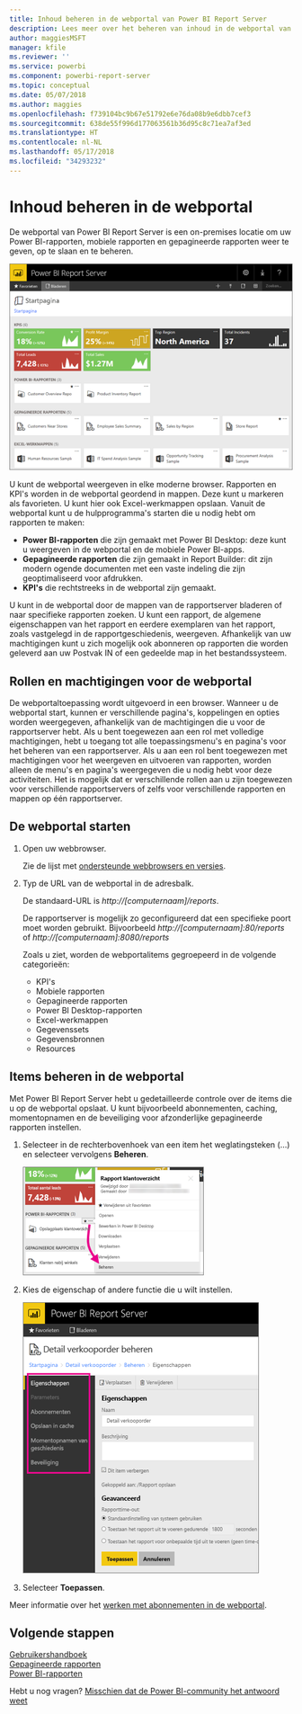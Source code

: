 ```yaml
---
title: Inhoud beheren in de webportal van Power BI Report Server
description: Lees meer over het beheren van inhoud in de webportal van Power BI Report Server.
author: maggiesMSFT
manager: kfile
ms.reviewer: ''
ms.service: powerbi
ms.component: powerbi-report-server
ms.topic: conceptual
ms.date: 05/07/2018
ms.author: maggies
ms.openlocfilehash: f739104bc9b67e51792e6e76da08b9e6dbb7cef3
ms.sourcegitcommit: 638de55f996d177063561b36d95c8c71ea7af3ed
ms.translationtype: HT
ms.contentlocale: nl-NL
ms.lasthandoff: 05/17/2018
ms.locfileid: "34293232"
---
```

# <a name="manage-content-in-the-web-portal"></a>Inhoud beheren in de webportal 
De webportal van Power BI Report Server is een on-premises locatie om uw Power BI-rapporten, mobiele rapporten en gepagineerde rapporten weer te geven, op te slaan en te beheren.

![Webportal van Report Server](media/getting-around/report-server-web-portal.png)

U kunt de webportal weergeven in elke moderne browser. Rapporten en KPI's worden in de webportal geordend in mappen. Deze kunt u markeren als favorieten. U kunt hier ook Excel-werkmappen opslaan. Vanuit de webportal kunt u de hulpprogramma's starten die u nodig hebt om rapporten te maken:

* **Power BI-rapporten** die zijn gemaakt met Power BI Desktop: deze kunt u weergeven in de webportal en de mobiele Power BI-apps.
* **Gepagineerde rapporten** die zijn gemaakt in Report Builder: dit zijn modern ogende documenten met een vaste indeling die zijn geoptimaliseerd voor afdrukken.
* **KPI's** die rechtstreeks in de webportal zijn gemaakt.

U kunt in de webportal door de mappen van de rapportserver bladeren of naar specifieke rapporten zoeken. U kunt een rapport, de algemene eigenschappen van het rapport en eerdere exemplaren van het rapport, zoals vastgelegd in de rapportgeschiedenis, weergeven. Afhankelijk van uw machtigingen kunt u zich mogelijk ook abonneren op rapporten die worden geleverd aan uw Postvak IN of een gedeelde map in het bestandssysteem.

## <a name="web-portal-roles-and-permissions"></a>Rollen en machtigingen voor de webportal
De webportaltoepassing wordt uitgevoerd in een browser. Wanneer u de webportal start, kunnen er verschillende pagina's, koppelingen en opties worden weergegeven, afhankelijk van de machtigingen die u voor de rapportserver hebt. Als u bent toegewezen aan een rol met volledige machtigingen, hebt u toegang tot alle toepassingsmenu's en pagina's voor het beheren van een rapportserver. Als u aan een rol bent toegewezen met machtigingen voor het weergeven en uitvoeren van rapporten, worden alleen de menu's en pagina's weergegeven die u nodig hebt voor deze activiteiten. Het is mogelijk dat er verschillende rollen aan u zijn toegewezen voor verschillende rapportservers of zelfs voor verschillende rapporten en mappen op één rapportserver.

## <a name="start-the-web-portal"></a>De webportal starten
1. Open uw webbrowser.
   
    Zie de lijst met [ondersteunde webbrowsers en versies](browser-support.md).
2. Typ de URL van de webportal in de adresbalk.
   
    De standaard-URL is *http://[computernaam]/reports*.
   
    De rapportserver is mogelijk zo geconfigureerd dat een specifieke poort moet worden gebruikt. Bijvoorbeeld *http://[computernaam]:80/reports* of *http://[computernaam]:8080/reports*
   
    Zoals u ziet, worden de webportalitems gegroepeerd in de volgende categorieën:
   
   * KPI's
   * Mobiele rapporten
   * Gepagineerde rapporten
   * Power BI Desktop-rapporten
   * Excel-werkmappen
   * Gegevenssets
   * Gegevensbronnen
   * Resources

## <a name="manage-items-in-the-web-portal"></a>Items beheren in de webportal
Met Power BI Report Server hebt u gedetailleerde controle over de items die u op de webportal opslaat. U kunt bijvoorbeeld abonnementen, caching, momentopnamen en de beveiliging voor afzonderlijke gepagineerde rapporten instellen.

1. Selecteer in de rechterbovenhoek van een item het weglatingsteken (...) en selecteer vervolgens **Beheren**.
   
    ![Beheren selecteren](media/getting-around/report-server-web-portal-manage-ellipsis.png)
2. Kies de eigenschap of andere functie die u wilt instellen.
   
    ![Een eigenschap selecteren](media/getting-around/report-server-web-portal-manage-properties.png)
3. Selecteer **Toepassen**.

Meer informatie over het [werken met abonnementen in de webportal](https://docs.microsoft.com/sql/reporting-services/working-with-subscriptions-web-portal).

## <a name="next-steps"></a>Volgende stappen
[Gebruikershandboek](user-handbook-overview.md)  
[Gepagineerde rapporten](quickstart-create-paginated-report.md)  
[Power BI-rapporten](quickstart-create-powerbi-report.md)

Hebt u nog vragen? [Misschien dat de Power BI-community het antwoord weet](https://community.powerbi.com/)

